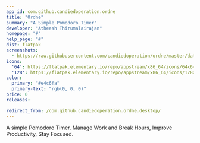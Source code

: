 ```yaml
---
app_id: com.github.candiedoperation.ordne
title: "Ordne"
summary: "A Simple Pomodoro Timer"
developer: "Atheesh Thirumalairajan"
homepage: "#"
help_page: "#"
dist: flatpak
screenshots:
  - https://raw.githubusercontent.com/candiedoperation/ordne/master/data/screenshots/ordne-light-1.png
icons:
  '64': https://flatpak.elementary.io/repo/appstream/x86_64/icons/64x64/com.github.candiedoperation.ordne.png
  '128': https://flatpak.elementary.io/repo/appstream/x86_64/icons/128x128/com.github.candiedoperation.ordne.png
color:
  primary: "#e4c6fa"
  primary-text: "rgb(0, 0, 0)"
price: 0
releases:

redirect_from: /com.github.candiedoperation.ordne.desktop/
---
```


<p>A simple Pomodoro Timer. Manage Work and Break Hours, Improve Productivity, Stay Focused.</p>